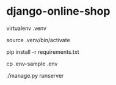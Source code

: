 # django-online-shop

virtualenv .venv

source .venv/bin/activate

pip install -r requirements.txt

cp .env-sample .env

./manage.py runserver
